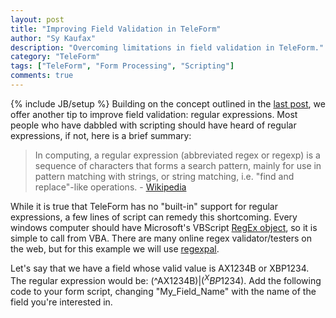 ```yaml
---
layout: post
title: "Improving Field Validation in TeleForm"
author: "Sy Kaufax"
description: "Overcoming limitations in field validation in TeleForm."
category: "TeleForm"
tags: ["TeleForm", "Form Processing", "Scripting"]
comments: true
---
```

{% include JB/setup %}
Building on the concept outlined in the [last post](/teleform/2013/11/04/improving-recognition-in-teleform/), we offer another tip to improve field validation: regular expressions. Most people who have dabbled with scripting should have heard of regular expressions, if not, here is a brief summary:
> In computing, a regular expression (abbreviated regex or regexp) is a sequence of characters that forms a search pattern, mainly for use in pattern matching with strings, or string matching, i.e. "find and replace"-like operations. - [Wikipedia](http://en.wikipedia.org/wiki/Regular_expression)


While it is true that TeleForm has no "built-in" support for regular expressions, a few lines of script can remedy this shortcoming. Every windows computer should have Microsoft's VBScript [RegEx object](http://msdn.microsoft.com/en-us/library/ms974570.aspx), so it is simple to call from VBA. There are many online regex validator/testers on the web, but for this example we will use [regexpal]([http://regexpal.com/](http://regexpal.com/)).

Let's say that we have a field whose valid value is AX1234B or XBP1234. The regular expression would be: (^AX1234B$)|(^XBP1234$). Add the following code to your form script, changing "My_Field_Name" with the name of the field you're interested in.

<script src="https://gist.github.com/sykaufax/7314115.js">
</script>



